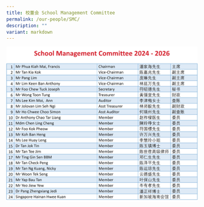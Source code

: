 ```yaml
---
title: 校董会 School Management Committee
permalink: /our-people/SMC/
description: ""
variant: markdown
---
```

![](/images/Our%20People/2025_SMC_List.jpg)